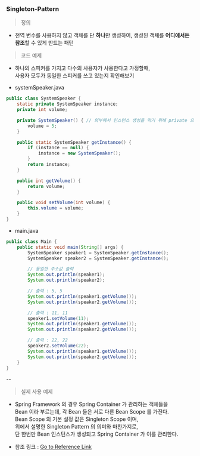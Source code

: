 ### Singleton-Pattern

> 정의    
- 전역 변수를 사용하지 않고 객체를 단 <b>하나</b>만 생성하여, 생성된 객체를 <b>어디에서든 참조</b>할 수 있게 만드는 패턴    

> 코드 예제
- 하나의 스피커를 가지고 다수의 사용자가 사용한다고 가정할때,    
사용자 모두가 동일한 스피커를 쓰고 있는지 확인해보기
  
    
- systemSpeaker.java
```java
public class SystemSpeaker {
    static private SystemSpeaker instance;
    private int volume;

    private SystemSpeaker() { // 외부에서 인스턴스 생성을 막기 위해 private 으로 선언
        volume = 5;
    }

    public static SystemSpeaker getInstance() {
        if (instance == null) {
            instance = new SystemSpeaker();
        }
        return instance;
    }

    public int getVolume() {
        return volume;
    }

    public void setVolume(int volume) {
        this.volume = volume;
    }
}
```
 
           
- main.java
```java
public class Main {
    public static void main(String[] args) {
        SystemSpeaker speaker1 = SystemSpeaker.getInstance();
        SystemSpeaker speaker2 = SystemSpeaker.getInstance();

        // 동일한 주소값 출력
        System.out.println(speaker1);
        System.out.println(speaker2);

        // 출력 : 5, 5
        System.out.println(speaker1.getVolume());
        System.out.println(speaker2.getVolume());

        // 출력 : 11, 11
        speaker1.setVolume(11);
        System.out.println(speaker1.getVolume());
        System.out.println(speaker2.getVolume());

        // 출력 : 22, 22
        speaker2.setVolume(22);
        System.out.println(speaker1.getVolume());
        System.out.println(speaker2.getVolume());
    }
}
```
    
--
> 실제 사용 예제    
- Spring Framework 의 경우 Spring Container 가 관리하는 객체들을    
Bean 이라 부르는데, 각 Bean 들은 서로 다른 Bean Scope 를 가진다.    
  Bean Scope 의 기본 설정 값은 Singleton Scope 이며,    
  위에서 설명한 Singleton Pattern 의 의미와 마찬가지로,    
  단 한번만 Bean 인스턴스가 생성되고 Spring Container 가 이를 관리한다.   
  
- 참조 링크 : [Go to Reference Link](https://sdy-study.tistory.com/176)
